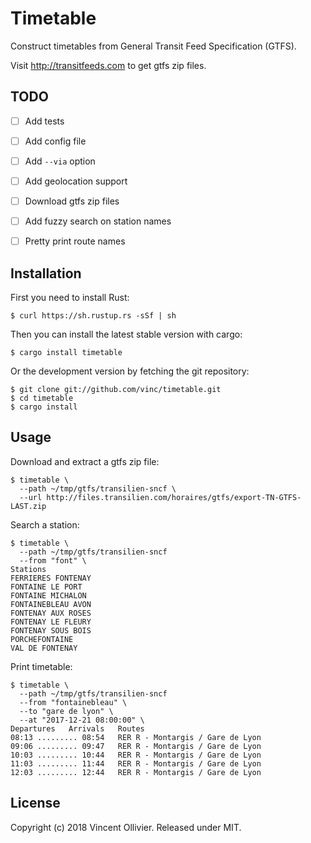 Timetable
=========

Construct timetables from General Transit Feed Specification (GTFS).

Visit http://transitfeeds.com to get gtfs zip files.


TODO
----

- [ ] Add tests
- [ ] Add config file
- [ ] Add `--via` option
- [ ] Add geolocation support
- [ ] Download gtfs zip files
- [ ] Add fuzzy search on station names
- [ ] Pretty print route names


Installation
------------

First you need to install Rust:

    $ curl https://sh.rustup.rs -sSf | sh

Then you can install the latest stable version with cargo:

    $ cargo install timetable

Or the development version by fetching the git repository:

    $ git clone git://github.com/vinc/timetable.git
    $ cd timetable
    $ cargo install


Usage
-----

Download and extract a gtfs zip file:

    $ timetable \
      --path ~/tmp/gtfs/transilien-sncf \
      --url http://files.transilien.com/horaires/gtfs/export-TN-GTFS-LAST.zip

Search a station:

    $ timetable \
      --path ~/tmp/gtfs/transilien-sncf
      --from "font" \
    Stations
    FERRIERES FONTENAY
    FONTAINE LE PORT
    FONTAINE MICHALON
    FONTAINEBLEAU AVON
    FONTENAY AUX ROSES
    FONTENAY LE FLEURY
    FONTENAY SOUS BOIS
    PORCHEFONTAINE
    VAL DE FONTENAY

Print timetable:

    $ timetable \
      --path ~/tmp/gtfs/transilien-sncf
      --from "fontainebleau" \
      --to "gare de lyon" \
      --at "2017-12-21 08:00:00" \
    Departures   Arrivals   Routes
    08:13 ......... 08:54   RER R - Montargis / Gare de Lyon
    09:06 ......... 09:47   RER R - Montargis / Gare de Lyon
    10:03 ......... 10:44   RER R - Montargis / Gare de Lyon
    11:03 ......... 11:44   RER R - Montargis / Gare de Lyon
    12:03 ......... 12:44   RER R - Montargis / Gare de Lyon


License
-------

Copyright (c) 2018 Vincent Ollivier. Released under MIT.

